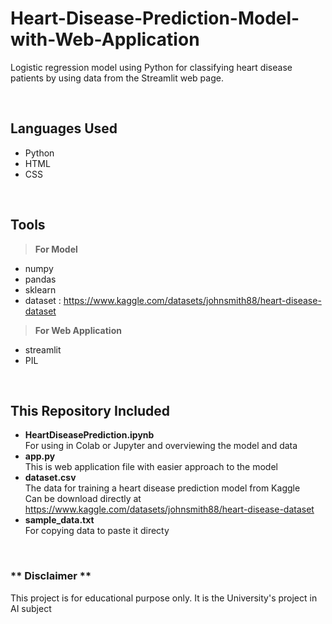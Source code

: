 # Heart-Disease-Prediction-Model-with-Web-Application
Logistic regression model using Python for classifying heart disease patients by using data from the Streamlit web page. 

<br>

## Languages Used
- Python
- HTML
- CSS

<br>

## Tools

> **For Model**
- numpy
- pandas
- sklearn
- dataset : https://www.kaggle.com/datasets/johnsmith88/heart-disease-dataset

> **For Web Application**
- streamlit
- PIL

<br>

## This Repository Included
- **HeartDiseasePrediction.ipynb**
  <br>
  For using in Colab or Jupyter and overviewing the model and data
  <br>
- **app.py**
  <br>
  This is web application file with easier approach to the model
  <br>
- **dataset.csv**
  <br>
  The data for training a heart disease prediction model from Kaggle
  <br>
  Can be download directly at https://www.kaggle.com/datasets/johnsmith88/heart-disease-dataset
  <br>
- **sample_data.txt**
  <br>
  For copying data to paste it directy
  <br>

<br>

### \*\* Disclaimer \*\*
This project is for educational purpose only. It is the University's project in AI subject
